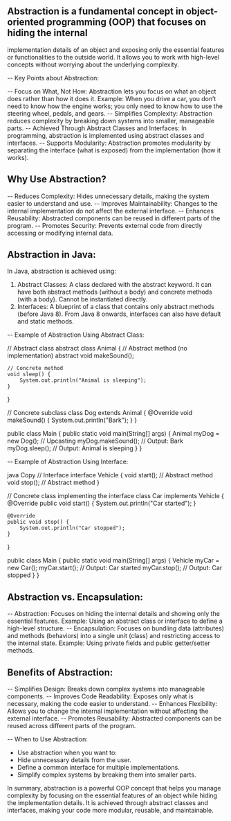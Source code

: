 ## Abstraction is a fundamental concept in object-oriented programming (OOP) that focuses on hiding the internal 
   implementation details of an object and exposing only the essential features or functionalities to the outside world. 
   It allows you to work with high-level concepts without worrying about the underlying complexity.

-- Key Points about Abstraction:

-- Focus on What, Not How:
   Abstraction lets you focus on what an object does rather than how it does it.
   Example: When you drive a car, you don’t need to know how the engine works; you only need to know how to use the 
   steering wheel, pedals, and gears.
-- Simplifies Complexity:
   Abstraction reduces complexity by breaking down systems into smaller, manageable parts.
-- Achieved Through Abstract Classes and Interfaces:
   In programming, abstraction is implemented using abstract classes and interfaces.
-- Supports Modularity:
   Abstraction promotes modularity by separating the interface (what is exposed) from the implementation (how it works).

## Why Use Abstraction?

-- Reduces Complexity:
   Hides unnecessary details, making the system easier to understand and use.
-- Improves Maintainability:
   Changes to the internal implementation do not affect the external interface.
-- Enhances Reusability:
   Abstracted components can be reused in different parts of the program.
-- Promotes Security:
   Prevents external code from directly accessing or modifying internal data.

## Abstraction in Java:
In Java, abstraction is achieved using:
1. Abstract Classes: A class declared with the abstract keyword.
   It can have both abstract methods (without a body) and concrete methods (with a body).
   Cannot be instantiated directly.
2. Interfaces:
   A blueprint of a class that contains only abstract methods (before Java 8).
   From Java 8 onwards, interfaces can also have default and static methods.

-- Example of Abstraction Using Abstract Class:

// Abstract class
abstract class Animal {
// Abstract method (no implementation)
abstract void makeSound();

    // Concrete method
    void sleep() {
        System.out.println("Animal is sleeping");
    }
}

// Concrete subclass
class Dog extends Animal {
@Override
void makeSound() {
System.out.println("Bark");
}
}

public class Main {
public static void main(String[] args) {
Animal myDog = new Dog(); // Upcasting
myDog.makeSound(); // Output: Bark
myDog.sleep(); // Output: Animal is sleeping
}
}

-- Example of Abstraction Using Interface:

java
Copy
// Interface
interface Vehicle {
void start(); // Abstract method
void stop();  // Abstract method
}

// Concrete class implementing the interface
class Car implements Vehicle {
@Override
public void start() {
System.out.println("Car started");
}

    @Override
    public void stop() {
        System.out.println("Car stopped");
    }
}

public class Main {
public static void main(String[] args) {
Vehicle myCar = new Car();
myCar.start(); // Output: Car started
myCar.stop();  // Output: Car stopped
}
}

## Abstraction vs. Encapsulation:

-- Abstraction:
   Focuses on hiding the internal details and showing only the essential features.
   Example: Using an abstract class or interface to define a high-level structure.
-- Encapsulation:
   Focuses on bundling data (attributes) and methods (behaviors) into a single unit (class) and restricting access to the internal state.
   Example: Using private fields and public getter/setter methods.

## Benefits of Abstraction:

-- Simplifies Design:
   Breaks down complex systems into manageable components.
-- Improves Code Readability:
   Exposes only what is necessary, making the code easier to understand.
-- Enhances Flexibility:
   Allows you to change the internal implementation without affecting the external interface.
-- Promotes Reusability:
   Abstracted components can be reused across different parts of the program.

-- When to Use Abstraction:

- Use abstraction when you want to:
- Hide unnecessary details from the user.
- Define a common interface for multiple implementations.
- Simplify complex systems by breaking them into smaller parts.

In summary, abstraction is a powerful OOP concept that helps you manage complexity by focusing on the essential features 
of an object while hiding the implementation details. It is achieved through abstract classes and interfaces, making your 
code more modular, reusable, and maintainable.